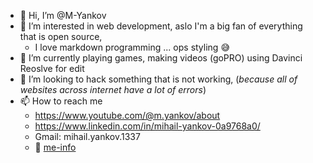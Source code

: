 - 👋 Hi, I’m @M-Yankov
- 👀 I’m interested in web development, aslo I'm a big fan of everything that is open source,
  - I love markdown programming ... ops styling 😅
- 🌱 I’m currently playing games, making videos (goPRO) using Davinci Reoslve for edit
- 💞️ I’m looking to hack something that is not working, (_because all of websites across internet have a lot of errors_)
- 📫 How to reach me
  - https://www.youtube.com/@m.yankov/about
  - https://www.linkedin.com/in/mihail-yankov-0a9768a0/
  - Gmail: mihail.yankov.1337
  - 📃 [me-info](https://m-yankov.github.io/me) 

<!---
M-Yankov/M-Yankov is a ✨ special ✨ repository because its `README.md` (this file) appears on your GitHub profile.
You can click the Preview link to take a look at your changes.
--->
